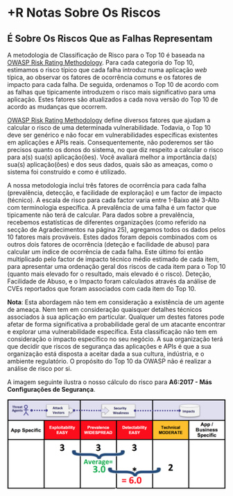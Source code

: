 # +R Notas Sobre Os Riscos

## É Sobre Os Riscos Que as Falhas Representam

A metodologia de Classificação de Risco para o Top 10 é baseada na [OWASP Risk
Rating Methodology][1]. Para cada categoria do Top 10, estimamos o risco típico
que cada falha introduz numa aplicação _web_ típica, ao observar os fatores de
ocorrência comuns e os fatores de impacto para cada falha. De seguida, ordenamos
o Top 10 de acordo com as falhas que tipicamente introduzem o risco mais
significativo para uma aplicação. Estes fatores são atualizados a cada nova
versão do Top 10 de acordo as mudanças que ocorrem.

[OWASP Risk Rating Methodology][1] define diversos fatores que ajudam a calcular
o risco de uma determinada vulnerabilidade. Todavia, o Top 10 deve ser genérico
e não focar em vulnerabilidades específicas existentes em aplicações e APIs
reais. Consequentemente, não poderemos ser tão precisos quanto os donos do
sistema, no que diz respeito a calcular o risco para a(s) sua(s) aplicação(ões).
Você avaliará melhor a importância da(s) sua(s) aplicação(ões) e dos seus dados,
quais são as ameaças, como o sistema foi construído e como é utilizado.

A nossa metodologia inclui três fatores de ocorrência para cada falha
(prevalência, detecção, e facilidade de exploração) e um factor de impacto
(técnico). A escala de risco para cada factor varia entre 1-Baixo até 3-Alto
com terminologia específica. A prevalência de uma falha é um factor que
tipicamente não terá de calcular. Para dados sobre a prevalência, recebemos
estatísticas de diferentes organizações (como referido na secção de
Agradecimentos na página 25), agregamos todos os dados pelos 10 fatores mais
prováveis. Estes dados foram depois combinados com os outros dois fatores de
ocorrência (deteção e facilidade de abuso) para calcular um índice de ocorrência
de cada falha. Este último foi então multiplicado pelo factor de impacto técnico
médio estimado de cada item, para apresentar uma ordenação geral dos riscos de
cada item para o Top 10 (quanto mais elevado for o resultado, mais elevado é o
risco). Deteção, Facilidade de Abuso, e o Impacto foram calculados através da
análise de CVEs reportados que foram associados com cada item do Top 10.

**Nota**: Esta abordagem não tem em consideração a existência de um agente de
ameaça. Nem tem em consideração quaisquer detalhes técnicos associados à sua
aplicação em particular. Qualquer um destes fatores pode afetar de forma
significativa a probabilidade geral de um atacante encontrar e explorar uma
vulnerabilidade específica. Esta classificação não tem em consideração o impacto
específico no seu negócio. A sua organização terá que decidir que riscos de
segurança das aplicações e APIs é que a sua organização está disposta a aceitar
dada a sua cultura, indústria, e o ambiente regulatório. O propósito do Top 10
da OWASP não é realizar a análise de risco por si.

A imagem seguinte ilustra o nosso cálculo do risco para
**A6:2017 - Más Configurações de Segurança**.

![Risk Calculation for A6:2017-Security Misconfiguration][image-1]

[1]: https://www.owasp.org/index.php/OWASP_Risk_Rating_Methodology
[image-1]: images/0xc0-risk-explanation.png

